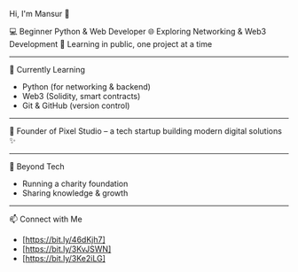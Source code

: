 Hi, I'm Mansur 👋

💻 Beginner Python & Web Developer 
🌐 Exploring Networking & Web3 Development 
🚀 Learning in public, one project at a time  

---

🌱 Currently Learning
- Python (for networking & backend)
- Web3 (Solidity, smart contracts)
- Git & GitHub (version control)

---

🚀 Founder of
Pixel Studio – a tech startup building modern digital solutions ✨  

---


 🤲 Beyond Tech
- Running a charity foundation  
- Sharing knowledge & growth  

---

📫 Connect with Me
- [https://bit.ly/46dKjh7]
- [https://bit.ly/3KvJSWN] 
- [https://bit.ly/3Ke2iLG]
